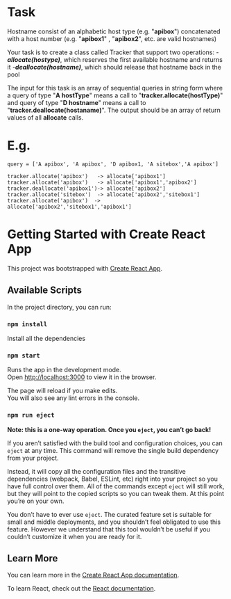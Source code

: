 # Task

Hostname consist of an alphabetic host type (e.g. "**apibox**") concatenated with a host number (e.g. "**apibox1**" ,  "**apibox2**", etc. are valid hostnames)

Your task is to create a class called Tracker that support two operations:
-***allocate(hostype)***, which reserves the first available hostname and returns it
-***deallocate(hostname)***, which should release that hostname back in the pool

The input for this task is an array of sequential queries in string form where a query of type "**A hostType**" means a call to "**tracker.allocate(hostType)**" and query of type "**D hostname**" means a call to "**tracker.deallocate(hostaname)**".
The output should be an array of return values of all **allocate** calls.


# E.g.
```
query = ['A apibox', 'A apibox', 'D apibox1, 'A sitebox','A apibox']

tracker.allocate('apibox')   -> allocate['apibox1']
tracker.allocate('apibox')   -> allocate['apibox1','apibox2']
tracker.deallocate('apibox1')-> allocate['apibox2']
tracker.allocate('sitebox')  -> allocate['apibox2','sitebox1']
tracker.allocate('apibox')  -> allocate['apibox2','sitebox1','apibox1']
```
# Getting Started with Create React App

This project was bootstrapped with [Create React App](https://github.com/facebook/create-react-app).

## Available Scripts

In the project directory, you can run:
### `npm install`

Install all the dependencies
### `npm start`

Runs the app in the development mode.\
Open [http://localhost:3000](http://localhost:3000) to view it in the browser.

The page will reload if you make edits.\
You will also see any lint errors in the console.
### `npm run eject`

**Note: this is a one-way operation. Once you `eject`, you can’t go back!**

If you aren’t satisfied with the build tool and configuration choices, you can `eject` at any time. This command will remove the single build dependency from your project.

Instead, it will copy all the configuration files and the transitive dependencies (webpack, Babel, ESLint, etc) right into your project so you have full control over them. All of the commands except `eject` will still work, but they will point to the copied scripts so you can tweak them. At this point you’re on your own.

You don’t have to ever use `eject`. The curated feature set is suitable for small and middle deployments, and you shouldn’t feel obligated to use this feature. However we understand that this tool wouldn’t be useful if you couldn’t customize it when you are ready for it.

## Learn More

You can learn more in the [Create React App documentation](https://facebook.github.io/create-react-app/docs/getting-started).

To learn React, check out the [React documentation](https://reactjs.org/).

